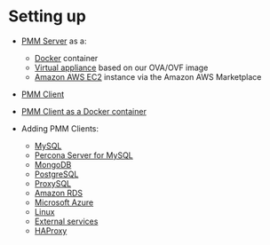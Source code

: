 # Setting up

- [PMM Server](server/index.md) as a:

	- [Docker](server/docker.md) container
	- [Virtual appliance](server/virtual-appliance.md) based on our OVA/OVF image
	- [Amazon AWS EC2](server/aws.md) instance via the Amazon AWS Marketplace

- [PMM Client](client/index.md)
- [PMM Client as a Docker container](client/docker.md)

- Adding PMM Clients:

	- [MySQL](client/mysql.md)
	- [Percona Server for MySQL](client/percona-server.md)
	- [MongoDB](client/mongodb.md)
	- [PostgreSQL](client/postgresql.md)
	- [ProxySQL](client/proxysql.md)
	- [Amazon RDS](client/aws.md)
	- [Microsoft Azure](client/azure.md)
	- [Linux](client/linux.md)
	- [External services](client/external.md)
	- [HAProxy](client/haproxy.md)
